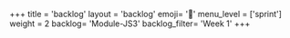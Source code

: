+++
title = 'backlog'
layout = 'backlog'
emoji= '📝'
menu_level = ['sprint']
weight = 2
backlog= 'Module-JS3'
backlog_filter= 'Week 1'
+++


